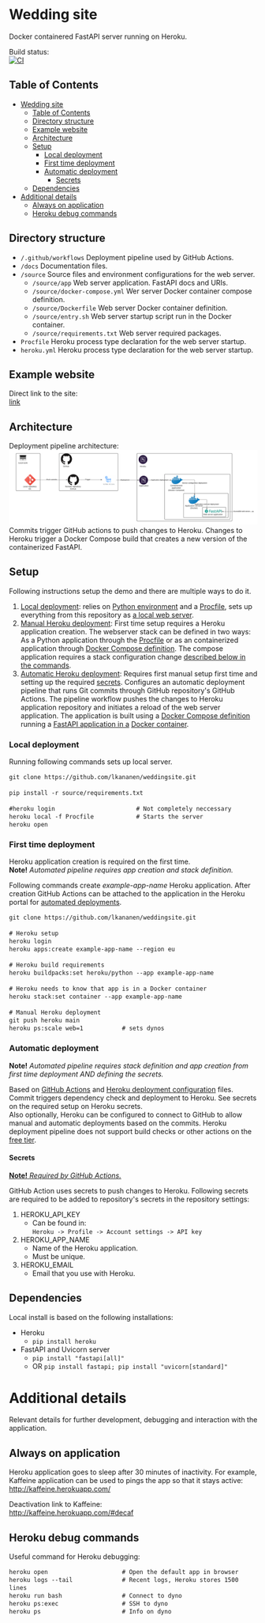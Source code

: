 # Wedding site

Docker containered FastAPI server running on Heroku.

Build status:   
[![CI](https://github.com/lkananen/weddingsite/actions/workflows/github-actions.yml/badge.svg)](https://github.com/lkananen/weddingsite/actions/workflows/github-actions.yml)


## Table of Contents
- [Wedding site](#wedding-site)
  - [Table of Contents](#table-of-contents)
  - [Directory structure](#directory-structure)
  - [Example website](#example-website)
  - [Architecture](#architecture)
  - [Setup](#setup)
    - [Local deployment](#local-deployment)
    - [First time deployment](#first-time-deployment)
    - [Automatic deployment](#automatic-deployment)
      - [Secrets](#secrets)
  - [Dependencies](#dependencies)
- [Additional details](#additional-details)
  - [Always on application](#always-on-application)
  - [Heroku debug commands](#heroku-debug-commands)


## Directory structure
- `/.github/workflows` Deployment pipeline used by GitHub Actions.
- `/docs` Documentation files.
- `/source` Source files and environment configurations for the web server.
  - `/source/app` Web server application. FastAPI docs and URIs.
  - `/source/docker-compose.yml` Wer server Docker container compose definition.
  - `/source/Dockerfile` Web server Docker container definition.
  - `/source/entry.sh` Web server startup script run in the Docker container.
  - `/source/requirements.txt` Web server required packages.
- `Procfile` Heroku process type declaration for the web server startup.
- `heroku.yml` Heroku process type declaration for the web server startup.



## Example website
Direct link to the site:   
[link](https://laurijatiia.herokuapp.com/)


## Architecture
Deployment pipeline architecture:
![Deployment pipeline](/docs/FastAPI_Heroku.png)
Commits trigger GitHub actions to push changes to Heroku. Changes to Heroku trigger a Docker Compose build that creates a new version of the containerized FastAPI.


## Setup
Following instructions setup the demo and there are multiple ways to do it.
1. [Local deployment](#local-deployment): relies on [Python environment](source/requirements.txt) and a [Procfile](/Procfile), sets up everything from this repository as [a local web server](source/app/main.py).
2. [Manual Heroku deployment](#first-time-deployment): First time setup requires a Heroku application creation. The webserver stack can be defined in two ways: As a Python application through the [Procfile](/Procfile) or as an containerized application through [Docker Compose definition](source/docker-compose.yml). The compose application requires a stack configuration change [described below in the commands](#first-time-deployment).
3. [Automatic Heroku deployment](#automatic-deployment): Requires first manual setup first time and setting up the required [secrets](#secrets). Configures an automatic deployment pipeline that runs Git commits through GitHub repository's GitHub Actions. The pipeline workflow pushes the changes to Heroku application repository and initiates a reload of the web server application. The application is built using a [Docker Compose definition](source/docker-compose.yml) running a [FastAPI application in a](source/app/main.py) [Docker container](source/Dockerfile).


### Local deployment
Running following commands sets up local server.

```
git clone https://github.com/lkananen/weddingsite.git

pip install -r source/requirements.txt

#heroku login                       # Not completely neccessary
heroku local -f Procfile            # Starts the server
heroku open
```


### First time deployment
Heroku application creation is required on the first time.    
**Note!** *Automated pipeline requires app creation and stack definition.*

Following commands create _example-app-name_ Heroku application. After creation GitHub Actions can be attached to the application in the Heroku portal for [automated deployments](https://devcenter.heroku.com/articles/github-integration).

```
git clone https://github.com/lkananen/weddingsite.git

# Heroku setup
heroku login
heroku apps:create example-app-name --region eu

# Heroku build requirements
heroku buildpacks:set heroku/python --app example-app-name

# Heroku needs to know that app is in a Docker container
heroku stack:set container --app example-app-name

# Manual Heroku deployment
git push heroku main
heroku ps:scale web=1           # sets dynos
```


### Automatic deployment
**Note!** *Automated pipeline requires stack definition and app creation from first time deployment AND defining the secrets.*

Based on [GitHub Actions](./.github/workflows/github-actions.yml) and [Heroku deployment configuration](heroku.yml) files. Commit triggers dependency check and deployment to Heroku. See secrets on the required setup on Heroku secrets.   
Also optionally, Heroku can be configured to connect to GitHub to allow manual and automatic deployments based on the commits. Heroku deployment pipeline does not support build checks or other actions on the [free tier](https://www.heroku.com/pricing).


#### Secrets
[**Note!** *Required by GitHub Actions.*](#automatic-deployment)   

GitHub Action uses secrets to push changes to Heroku. Following secrets are required to be added to repository's secrets in the repository settings:
1. HEROKU_API_KEY
   - Can be found in:   
     `Heroku -> Profile -> Account settings -> API key`
2. HEROKU_APP_NAME
   - Name of the Heroku application.
   - Must be unique.
3. HEROKU_EMAIL
   - Email that you use with Heroku.


## Dependencies
Local install is based on the following installations:
- Heroku
  - `pip install heroku`
- FastAPI and Uvicorn server
  - `pip install "fastapi[all]"`
  - OR `pip install fastapi; pip install "uvicorn[standard]"`


# Additional details
Relevant details for further development, debugging and interaction with the application.


## Always on application
Heroku application goes to sleep after 30 minutes of inactivity. For example, Kaffeine application can be used to pings the app so that it stays active:  
http://kaffeine.herokuapp.com/

Deactivation link to Kaffeine:  
http://kaffeine.herokuapp.com/#decaf


## Heroku debug commands
Useful command for Heroku debugging:
```
heroku open                     # Open the default app in browser
heroku logs --tail              # Recent logs, Heroku stores 1500 lines
heroku run bash                 # Connect to dyno
heroku ps:exec                  # SSH to dyno
heroku ps                       # Info on dyno
```
